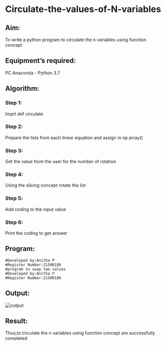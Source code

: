 # Circulate-the-values-of-N-variables
## Aim:
To write a python program to circulate the n variables using function concept
## Equipment’s required:
PC
Anaconda - Python 3.7
## Algorithm: 
### Step 1: 
Imprt def circulate
### Step 2:
Prepare the lists from each linear equation and assign in np.array() 
### Step 3: 
Get the value from the user for the number of rotation
### Step 4: 
Using the slicing concept rotate the list

### Step 5: 
Add coding to the input value
### Step 6:
Print the coding to get answer 
## Program:

```#program to circulate two values
#Developed by:Anitha P
#Register Number:21500186
#program to swap two values
#Developed by:Anitha P
#Register Number:21500186
```

## Output:
![output](./python1.png)

## Result:
Thus,to circulate the n variables using function concept are successfully completed